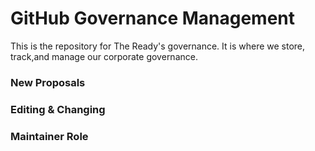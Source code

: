 # GitHub Governance Management

This is the repository for The Ready's governance. It is where we store, track,and manage our corporate governance.

### New Proposals

### Editing & Changing

### Maintainer Role
